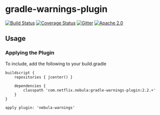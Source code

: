 gradle-warnings-plugin
================================
[![Build Status](https://travis-ci.org/nebula-plugins/projects/gradle-warnings-plugin.svg?branch=master)](https://travis-ci.org/nebula-plugins/projects/gradle-warnings-plugin)
[![Coverage Status](https://coveralls.io/repos/nebula-plugins/projects/gradle-warnings-plugin/badge.svg?branch=masterservice=github)](https://coveralls.io/github/nebula-plugins/projects/gradle-warnings-plugin?branch=master)
[![Gitter](https://badges.gitter.im/Join%20Chat.svg)](https://gitter.im/nebula-plugins/projects/gradle-warnings-plugin?utm_source=badgeutm_medium=badgeutm_campaign=pr-badge)
[![Apache 2.0](https://img.shields.io/github/license/nebula-plugins/projects/gradle-warnings-plugin.svg)](http://www.apache.org/licenses/LICENSE-2.0)



## Usage

### Applying the Plugin

To include, add the following to your build.gradle

    buildscript {
        repositories { jcenter() }

        dependencies {
            classpath 'com.netflix.nebula:gradle-warnings-plugin:2.2.+'
        }
    }

    apply plugin: 'nebula-warnings'